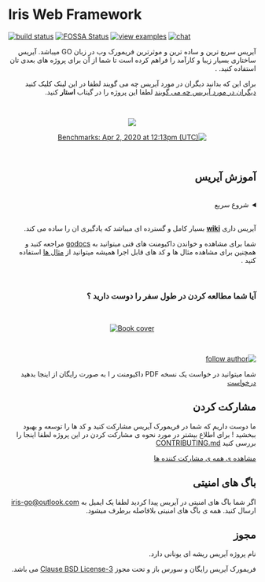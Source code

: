 # Iris Web Framework

<div dir="ltr" align='left' >

[![build status](https://img.shields.io/github/workflow/status/kataras/iris/CI/master?style=for-the-badge)](https://github.com/kataras/iris/actions) [![FOSSA Status](https://img.shields.io/badge/LICENSE%20SCAN-PASSING❤️-CD2956?style=for-the-badge&logo=fossa)](https://app.fossa.io/projects/git%2Bgithub.com%2Fkataras%2Firis?ref=badge_shield)<!--[![report card](https://img.shields.io/badge/report%20card-a%2B-ff3333.svg?style=for-the-badge)](https://goreportcard.com/report/github.com/kataras/iris)--><!--[![godocs](https://img.shields.io/badge/go-%20docs-488AC7.svg?style=for-the-badge)](https://pkg.go.dev/github.com/kataras/iris/v12@v12.2.0)--> [![view examples](https://img.shields.io/badge/learn%20by-examples-0C8EC5.svg?style=for-the-badge&logo=go)](https://github.com/kataras/iris/tree/master/_examples) [![chat](https://img.shields.io/gitter/room/iris_go/community.svg?color=7E18DD&logo=gitter&style=for-the-badge)](https://gitter.im/iris_go/community)<!--[![donate on PayPal](https://img.shields.io/badge/support-PayPal-blue.svg?style=for-the-badge)](https://iris-go.com/donate)--><!-- [![release](https://img.shields.io/badge/release%20-v12.0-0077b3.svg?style=for-the-badge)](https://github.com/kataras/iris/releases) -->

</div>

<div dir="rtl">

آیریس سریع ترین و ساده ترین و موثرترین فریمورک وب در زبان GO میباشد. آیریس ساختاری بسیار زیبا و کارآمد را فراهم کرده است تا شما از آن برای پروژه های بعدی تان استفاده کنید. .

برای این که بدانید دیگران در مورد آیریس چه می گویند لطفا در این لینک کلیک کنید [دیگران در مورد آیریس چه می گویند](https://iris-go.com/testimonials/) لطفا این پروژه را در گیتاب **استار** کنید.

</div></br>

<div dir="rtl" align="center">

[![](https://media.giphy.com/media/j5WLmtvwn98VPrm7li/giphy.gif)](https://iris-go.com/testimonials/)

[![Benchmarks: Apr 2, 2020 at 12:13pm (UTC)](https://iris-go.com/images/benchmarks.svg)](https://github.com/kataras/server-benchmarks)

</div></br>


<div dir="rtl">

## آموزش آیریس

<br>
<details>

<summary>شروع سریع</summary>



<div dir="rtl" align="right">

```sh

# فرض کنید همچین کدی را در فایل example.go نوشته اید
```

</div>

```sh
$ cat example.go
```

```go
package main

import "github.com/kataras/iris/v12"

func main() {
    app := iris.Default()
    app.Get("/ping", func(ctx iris.Context) {
        ctx.JSON(iris.Map{
            "message": "pong",
        })
    })

    app.Listen(":8080")
}
```

```sh
# run example.go and
# visit http://localhost:8080/ping on browser
$ go run example.go
```

<div>

<div dir="rtl" >

> ایریس از پروژه ی [muxie](https://github.com/kataras/muxie) که موثرترین و سریع ترین پروژه مسیریابی در GO می باشد استفاده می کند.

<div>

</details></br>

<div dir="rtl" >

آیریس داری **[wiki](https://github.com/kataras/iris/wiki)** بسیار کامل و گسترده ای میباشد که یادگیری ان را ساده می کند.

شما برای مشاهده و خواندن داکیومنت های فنی میتوانید به [godocs](https://pkg.go.dev/github.com/kataras/iris/v12@v12.2.0) مراجعه کنید و همچنین برای مشاهده مثال ها و کد های قابل اجرا همیشه میتوانید از [مثال ها](_examples/) استفاده کنید .

<div><br>

### آیا شما مطالعه کردن در طول سفر را دوست دارید ؟

<div dir="ltr" align="center"><br>

<a href="https://iris-go.com/#book"> <img alt="Book cover" src="https://iris-go.com/images/iris-book-cover-sm.jpg?v=12" /> </a>

<br></div>

[![follow author](https://img.shields.io/twitter/follow/makismaropoulos.svg?style=for-the-badge)](https://twitter.com/intent/follow?screen_name=makismaropoulos)

شما میتوانید در خواست یک نسخه PDF داکیومنت ر ا به صورت رایگان از اینجا بدهید [درخواست](https://bit.ly/iris-req-book)

## مشارکت کردن

ما دوست داریم که شما در فریمورک آیریس مشارکت کنید و کد ها را توسعه و بهبود ببخشید ! برای اطلاع بیشتر در مورد نحوه ی مشارکت کردن در این پروژه لطفا اینجا را بررسی کنید [CONTRIBUTING.md](CONTRIBUTING.md)

[مشاهده ی همه ی مشارکت کننده ها](https://github.com/kataras/iris/graphs/contributors)

## باگ های امنیتی

اگر شما باگ های امنیتی در آیریس پیدا کردید لطفا یک ایمیل به [iris-go@outlook.com](mailto:iris-go@outlook.com) ارسال کنید. همه ی باگ های امنیتی بلافاصله برطرف میشود.

## مجوز

نام پروژه آیریس ریشه ای یونانی دارد.

فریمورک آیریس رایگان و سورس باز و تحت مجوز [3-Clause BSD License](LICENSE) می باشد.

<div>
